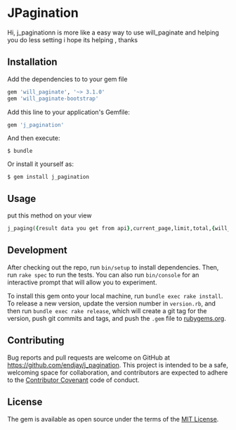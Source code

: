 # JPagination

Hi, j_paginationn is more like a easy way to use will_paginate  and  helping you do less setting i hope its helping , thanks


## Installation
Add the dependencies to to your gem file

```ruby
gem 'will_paginate', '~> 3.1.0'
gem 'will_paginate-bootstrap'

```
Add this line to your application's Gemfile:

```ruby
gem 'j_pagination'
```



And then execute:

    $ bundle

Or install it yourself as:

    $ gem install j_pagination

## Usage

put this method on your view

```ruby
j_paging({result data you get from api},current_page,limit,total,{will_paginate options})

```

## Development

After checking out the repo, run `bin/setup` to install dependencies. Then, run `rake spec` to run the tests. You can also run `bin/console` for an interactive prompt that will allow you to experiment.

To install this gem onto your local machine, run `bundle exec rake install`. To release a new version, update the version number in `version.rb`, and then run `bundle exec rake release`, which will create a git tag for the version, push git commits and tags, and push the `.gem` file to [rubygems.org](https://rubygems.org).

## Contributing

Bug reports and pull requests are welcome on GitHub at https://github.com/endjay/j_pagination. This project is intended to be a safe, welcoming space for collaboration, and contributors are expected to adhere to the [Contributor Covenant](http://contributor-covenant.org) code of conduct.


## License

The gem is available as open source under the terms of the [MIT License](http://opensource.org/licenses/MIT).
